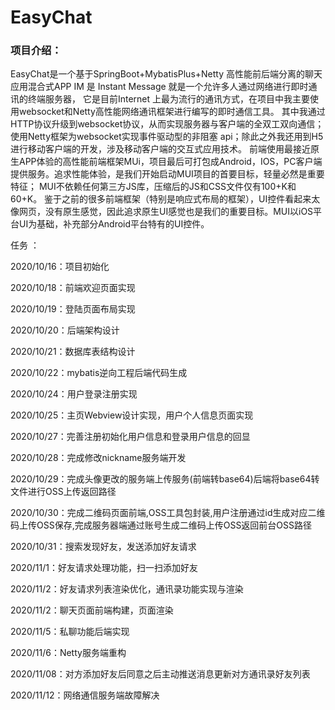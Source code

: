 # EasyChat


### 项目介绍：
EasyChat是一个基于SpringBoot+MybatisPlus+Netty 高性能前后端分离的聊天应用混合式APP 
IM 是 Instant Message 就是一个允许多人通过网络进行即时通讯的终端服务器， 它是目前Internet 上最为流行的通讯方式，在项目中我主要使用websocket和Netty高性能网络通讯框架进行编写的即时通信工具。
其中我通过HTTP协议升级到websocket协议，从而实现服务器与客户端的全双工双向通信；使用Netty框架为websocket实现事件驱动型的非阻塞 api；除此之外我还用到H5进行移动客户端的开发，涉及移动客户端的交互式应用技术。
前端使用最接近原生APP体验的高性能前端框架MUi，项目最后可打包成Android，IOS，PC客户端提供服务。追求性能体验，是我们开始启动MUI项目的首要目标，轻量必然是重要特征； MUI不依赖任何第三方JS库，压缩后的JS和CSS文件仅有100+K和60+K。
鉴于之前的很多前端框架（特别是响应式布局的框架），UI控件看起来太像网页，没有原生感觉，因此追求原生UI感觉也是我们的重要目标。MUI以iOS平台UI为基础，补充部分Android平台特有的UI控件。


任务 ：


2020/10/16：项目初始化

2020/10/18：前端欢迎页面实现

2020/10/19：登陆页面布局实现

2020/10/20：后端架构设计

2020/10/21：数据库表结构设计

2020/10/22：mybatis逆向工程后端代码生成

2020/10/24：用户登录注册实现

2020/10/25：主页Webview设计实现，用户个人信息页面实现

2020/10/27：完善注册初始化用户信息和登录用户信息的回显

2020/10/28：完成修改nickname服务端开发   

2020/10/29：完成头像更改的服务端上传服务(前端转base64)后端将base64转文件进行OSS上传返回路径

2020/10/30：完成二维码页面前端,OSS工具包封装,用户注册通过id生成对应二维码上传OSS保存,完成服务器端通过账号生成二维码上传OSS返回前台OSS路径

2020/10/31：搜索发现好友，发送添加好友请求   

2020/11/1：好友请求处理功能，扫一扫添加好友  

2020/11/2：好友请求列表渲染优化，通讯录功能实现与渲染

2020/11/2：聊天页面前端构建，页面渲染

2020/11/5：私聊功能后端实现

2020/11/6：Netty服务端重构

2020/11/08：对方添加好友后同意之后主动推送消息更新对方通讯录好友列表 

2020/11/12：网络通信服务端故障解决




